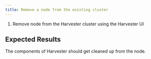 ```yaml
---
title: Remove a node from the existing cluster	
---
```

1. Remove node from the Harvester cluster using the Harvester UI

## Expected Results
The components of Harvester should get cleaned up from the node.